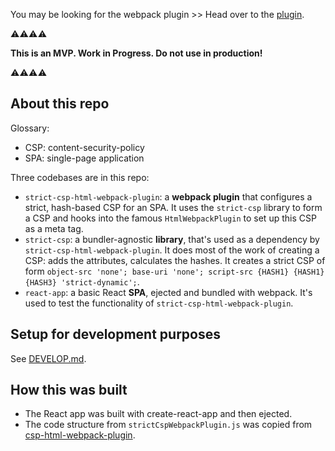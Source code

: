You may be looking for the webpack plugin >> Head over to the [plugin](https://github.com/google/strict-csp/tree/main/strict-csp-html-webpack-plugin).

⚠️⚠️⚠️⚠️

**This is an MVP. Work in Progress. 
Do not use in production!**

⚠️⚠️⚠️⚠️

## About this repo

Glossary:

- CSP: content-security-policy
- SPA: single-page application

Three codebases are in this repo:

- `strict-csp-html-webpack-plugin`: a **webpack plugin** that configures a strict, hash-based CSP for an SPA. It uses the `strict-csp` library to form a CSP and hooks into the famous `HtmlWebpackPlugin` to set up this CSP as a meta tag.
- `strict-csp`: a bundler-agnostic **library**, that's used as a dependency by `strict-csp-html-webpack-plugin`. It does most of the work of creating a CSP: adds the attributes, calculates the hashes. It creates a strict CSP of form `object-src 'none'; base-uri 'none'; script-src {HASH1} {HASH1} {HASH3} 'strict-dynamic';`.
- `react-app`: a basic React **SPA**, ejected and bundled with webpack. It's used to test the functionality of `strict-csp-html-webpack-plugin`.

## Setup for development purposes

See [DEVELOP.md](/DEVELOP.md).

## How this was built

- The React app was built with create-react-app and then ejected.
- The code structure from `strictCspWebpackPlugin.js` was copied from [csp-html-webpack-plugin](https://github.com/slackhq/csp-html-webpack-plugin/issues/76).
